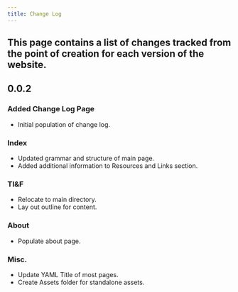 ```yaml
---
title: Change Log
---
```


## This page contains a list of changes tracked from the point of creation for each version of the website.

## 0.0.2
### Added Change Log Page
- Initial population of change log.

### Index
- Updated grammar and structure of main page.
- Added additional information to Resources and Links section.

### TI&F
- Relocate to main directory.
- Lay out outline for content.

### About
- Populate about page.

### Misc.
- Update YAML Title of most pages.
- Create Assets folder for standalone assets.
